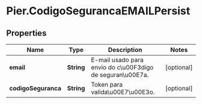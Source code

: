 # Pier.CodigoSegurancaEMAILPersist

## Properties
Name | Type | Description | Notes
------------ | ------------- | ------------- | -------------
**email** | **String** | E-mail usado para envio do c\u00F3digo de seguran\u00E7a. | [optional] 
**codigoSeguranca** | **String** | Token para valida\u00E7\u00E3o. | [optional] 


